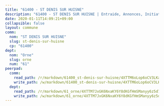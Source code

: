 ```yaml
---
title: "61400 - ST DENIS SUR HUISNE"
description: "61400 - ST DENIS SUR HUISNE | Entraide, Annonces, Initiatives"
date: 2020-01-11T14:09:21+09:00
collapsible: false
layout: commune
comm:
  nom: "ST DENIS SUR HUISNE"
  slug: st-denis-sur-huisne
  cp: "61400"
dept:
  nom: "Orne"
  slug: orne
  num: "61"
peerpad:
  comm:
    read_path: /r/markdown/61400_st-denis-sur-huisne/4XTTM6oLop6oCV3LKamGyivebZuqK5dxPWwFPpqSfpV2bzzuz
    write_path: /w/markdown/61400_st-denis-sur-huisne/4XTTM6oLop6oCV3LKamGyivebZuqK5dxPWwFPpqSfpV2bzzuz-K3TgV76DR61s1dpNmvvkhYb1tAgkQ8qzNH1KV7nMVW8aRbU77sSNkX8YDcC3CARCS6MxeizCXCEdHwEbwRHrCC1D84RYh616gEPtdVzAVjxaU4nucpjQLsjb9kvEDeg538JAv4xL
  dept:
    read_path: /r/markdown/61_orne/4XTTM7JxGK6NxaKY6Y8dKGfHmSManyy6z5d78TaTcUn3zJjy6
    write_path: /w/markdown/61_orne/4XTTM7JxGK6NxaKY6Y8dKGfHmSManyy6z5d78TaTcUn3zJjy6-K3TgUN9f9h2Fmk7w15QXNPtmJYWWDYEB4sLb6BW46ErzRh2NG4TmnnXd3GJfJ3dVSNBE8WudjKbLAy4CD2mQTtYeoUAUzvKztzGsCxcQ4ezpe7WGMgkNubsBkL3vV47Zushr5DqN
---
```


